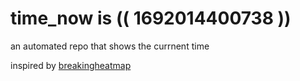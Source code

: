 # time_now is (( 1692014400738 ))

an automated repo that shows the currnent time

inspired by [breakingheatmap](https://github.com/breakingheatmap/breakingheatmap)